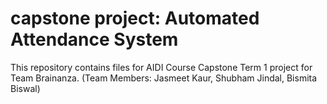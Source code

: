# capstone project: Automated Attendance System
This repository contains files for AIDI Course Capstone Term 1 project for Team Brainanza. 
(Team Members:
	Jasmeet Kaur,
	Shubham Jindal,
	Bismita Biswal)
